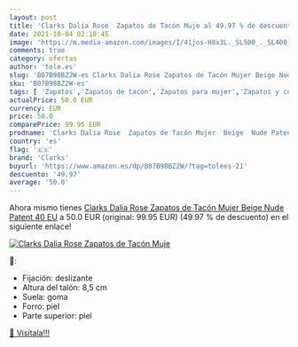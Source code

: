 ```yaml
---
layout: post
title: 'Clarks Dalia Rose  Zapatos de Tacón Muje al 49.97 % de descuento'
date: 2021-10-04 02:10:45
image: 'https://m.media-amazon.com/images/I/41jos-H8x3L._SL500_._SL400_.jpg'
comments: true
category: ofertas
author: 'tole.es'
slug: 'B07B98BZ2W-es Clarks Dalia Rose Zapatos de Tacón Mujer Beige Nude Patent...'
sku: 'B07B98BZ2W-es'
tags: [ 'Zapatos','Zapatos de tacón','Zapatos para mujer','Zapatos y complementos','clarks','zapatos', ]
actualPrice: 50.0 EUR
currency: EUR
price: 50.0
comparePrice: 99.95 EUR
prodname: 'Clarks Dalia Rose  Zapatos de Tacón Mujer  Beige  Nude Patent   40 EU'
country: 'es'
flag: '🇪🇸'
brand: 'Clarks'
buyurl: 'https://www.amazon.es/dp/B07B98BZ2W/?tag=tolees-21'
descuento: '49.97'
average: '50.0'
---
```


Ahora mismo tienes [Clarks Dalia Rose  Zapatos de Tacón Mujer  Beige  Nude Patent   40 EU](https://www.amazon.es/dp/B07B98BZ2W/?tag=tolees-21) a 50.0 EUR (original: 99.95 EUR) (49.97 %  de descuento) en el siguiente enlace!

[![Clarks Dalia Rose  Zapatos de Tacón Muje](https://m.media-amazon.com/images/I/41jos-H8x3L._SL500_._SL400_.jpg)](https://www.amazon.es/dp/B07B98BZ2W/?tag=tolees-21)

🔎:

- Fijación: deslizante
- Altura del talón: 8,5 cm
- Suela: goma
- Forro: piel
- Parte superior: piel

[🛒 Visítala!!!](https://www.amazon.es/dp/B07B98BZ2W/?tag=tolees-21)
